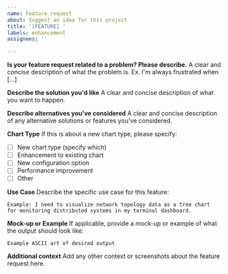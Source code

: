 ```yaml
---
name: Feature request
about: Suggest an idea for this project
title: '[FEATURE] '
labels: enhancement
assignees: ''

---
```


**Is your feature request related to a problem? Please describe.**
A clear and concise description of what the problem is. Ex. I'm always frustrated when [...]

**Describe the solution you'd like**
A clear and concise description of what you want to happen.

**Describe alternatives you've considered**
A clear and concise description of any alternative solutions or features you've considered.

**Chart Type**
If this is about a new chart type, please specify:
- [ ] New chart type (specify which)
- [ ] Enhancement to existing chart
- [ ] New configuration option
- [ ] Performance improvement
- [ ] Other

**Use Case**
Describe the specific use case for this feature:
```
Example: I need to visualize network topology data as a tree chart
for monitoring distributed systems in my terminal dashboard.
```

**Mock-up or Example**
If applicable, provide a mock-up or example of what the output should look like:
```
Example ASCII art of desired output
```

**Additional context**
Add any other context or screenshots about the feature request here.